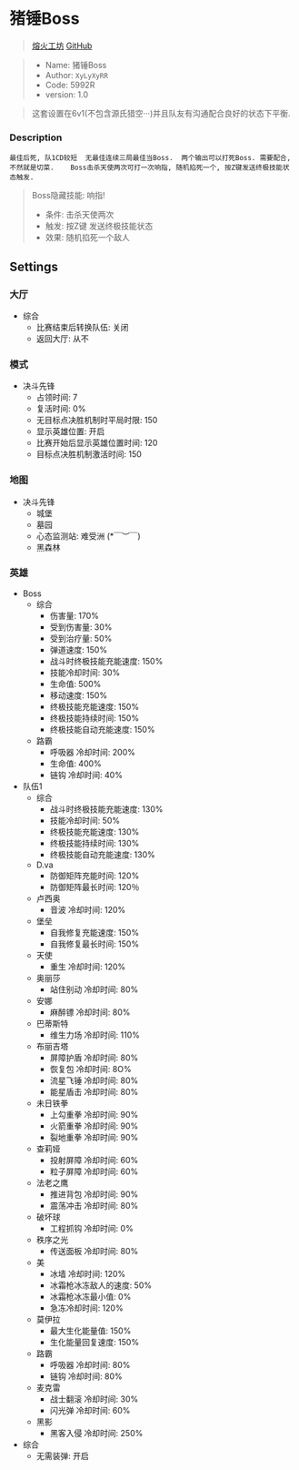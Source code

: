# 猪锤Boss

> [熔火工坊](https://www.owmod.net/work/view/226) [GitHub](https://github.com/XyLyXyRR/Boss)

> - Name: 猪锤Boss
> - Author: `XyLyXyRR`
> - Code: 5992R
> - version: 1.0

> 这套设置在6v1(不包含源氏猎空···)并且队友有沟通配合良好的状态下平衡. 

### Description

    最佳后死, 队1CD较短  无最佳连续三局最佳当Boss.  两个输出可以打死Boss. 需要配合, 不然就是切菜.    Boss击杀天使两次可打一次响指, 随机掐死一个, 按Z键发送终极技能状态触发.

> Boss隐藏技能: 响指!
> - 条件: 击杀天使两次  
> - 触发: 按Z键 发送终极技能状态  
> - 效果: 随机掐死一个敌人


## Settings

### 大厅
- 综合
  - 比赛结束后转换队伍: 关闭
  - 返回大厅: 从不

### 模式
- 决斗先锋
  - 占领时间: 7
  - 复活时间: 0%
  - 无目标点决胜机制时平局时限: 150
  - 显示英雄位置: 开启
  - 比赛开始后显示英雄位置时间: 120
  - 目标点决胜机制激活时间: 150

### 地图
- 决斗先锋
  - 城堡
  - 墓园
  - 心态监测站: 难受洲 (*￣︶￣)
  - 黑森林

### 英雄
- Boss
  - 综合
    - 伤害量: 170%
    - 受到伤害量: 30%
    - 受到治疗量: 50%
    - 弹道速度: 150%
    - 战斗时终极技能充能速度: 150%
    - 技能冷却时间: 30%
    - 生命值: 500%
    - 移动速度: 150%
    - 终极技能充能速度: 150%
    - 终极技能持续时间: 150%
    - 终极技能自动充能速度: 150%
  - 路霸
    - 呼吸器 冷却时间: 200%
    - 生命值: 400%
    - 链钩 冷却时间: 40%
- 队伍1
  - 综合
    - 战斗时终极技能充能速度: 130%
    - 技能冷却时间: 50%
    - 终极技能充能速度: 130%
    - 终极技能持续时间: 130%
    - 终极技能自动充能速度: 130%
  - D.va
    - 防御矩阵充能时间: 120%
    - 防御矩阵最长时间: 120％
  - 卢西奥
    - 音波 冷却时间: 120%
  - 堡垒
    - 自我修复充能速度: 150%
    - 自我修复最长时间: 150%
  - 天使
    - 重生 冷却时间: 120%
  - 奥丽莎
    - 站住别动 冷却时间: 80%
  - 安娜
    - 麻醉镖 冷却时间: 80%
  - 巴蒂斯特
    - 维生力场 冷却时间: 110%
  - 布丽吉塔
    - 屏障护盾 冷却时间: 80%
    - 恢复包 冷却时间: 8O%
    - 流星飞锤 冷却时间: 80%
    - 能星盾击 冷却时间: 80%
  - 未日铁拳
    - 上勾重拳 冷却时间: 90%
    - 火箭重拳 冷却时间: 90%
    - 裂地重拳 冷却时间: 90%
  - 查莉娅
    - 投射屏障 冷却时间: 60%
    - 粒子屏障 冷却时间: 60%
  - 法老之鹰
    - 推进背包 冷却时间: 90%
    - 震荡冲击 冷却时间: 80%
  - 破坏球
    - 工程抓钩 冷却时间: 0%
  - 秩序之光
    - 传送面板 冷却时间: 80%
  - 美
    - 冰墙 冷却时间: 120%
    - 冰霜枪冰冻敌人的速度: 50%
    - 冰霜枪冰冻最小值: 0%
    - 急冻冷却时间: 120%
  - 莫伊拉
    - 最大生化能量值: 150%
    - 生化能量回复速度: 150%
  - 路霸
    - 呼吸器 冷却时间: 80%
    - 链钩 冷却时间: 80%
  - 麦克雷
    - 战士翻滚 冷却时间: 30%
    - 闪光弹 冷却时间: 60%
  - 黑影
    - 黑客入侵 冷却时间: 250%
- 综合
  - 无需装弹: 开启
